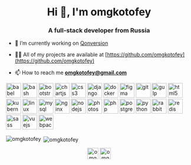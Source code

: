 <h1 align="center">Hi 👋, I'm omgkotofey</h1>
<h3 align="center">A full-stack developer from Russia</h3>

- 🔭 I’m currently working on [Qonversion](http://qonversion.io/)

- 👨‍💻 All of my projects are available at [https://github.com/omgkotofey](https://github.com/omgkotofey)

- 📫 How to reach me **omgkotofey@gmail.com**

<p align="left"><img src="https://www.vectorlogo.zone/logos/babeljs/babeljs-icon.svg" alt="babel" width="40" height="40"/> <img src="https://www.vectorlogo.zone/logos/gnu_bash/gnu_bash-icon.svg" alt="bash" width="40" height="40"/> <img src="https://devicons.github.io/devicon/devicon.git/icons/bootstrap/bootstrap-plain.svg" alt="bootstrap" width="40" height="40"/> <img src="https://www.chartjs.org/media/logo-title.svg" alt="chartjs" width="40" height="40"/> <img src="https://devicons.github.io/devicon/devicon.git/icons/css3/css3-original-wordmark.svg" alt="css3" width="40" height="40"/> <img src="https://devicons.github.io/devicon/devicon.git/icons/django/django-original.svg" alt="django" width="40" height="40"/> <img src="https://devicons.github.io/devicon/devicon.git/icons/docker/docker-original-wordmark.svg" alt="docker" width="40" height="40"/> <img src="https://www.vectorlogo.zone/logos/figma/figma-icon.svg" alt="figma" width="40" height="40"/> <img src="https://www.vectorlogo.zone/logos/git-scm/git-scm-icon.svg" alt="git" width="40" height="40"/> <img src="https://devicons.github.io/devicon/devicon.git/icons/gulp/gulp-plain.svg" alt="gulp" width="40" height="40"/> <img src="https://devicons.github.io/devicon/devicon.git/icons/html5/html5-original-wordmark.svg" alt="html5" width="40" height="40"/> <img src="https://www.vectorlogo.zone/logos/kubernetes/kubernetes-icon.svg" alt="kubernetes" width="40" height="40"/> <img src="https://devicons.github.io/devicon/devicon.git/icons/linux/linux-original.svg" alt="linux" width="40" height="40"/> <img src="https://devicons.github.io/devicon/devicon.git/icons/mysql/mysql-original-wordmark.svg" alt="mysql" width="40" height="40"/> <img src="https://devicons.github.io/devicon/devicon.git/icons/nginx/nginx-original.svg" alt="nginx" width="40" height="40"/> <img src="https://devicons.github.io/devicon/devicon.git/icons/nodejs/nodejs-original-wordmark.svg" alt="nodejs" width="40" height="40"/> <img src="https://devicons.github.io/devicon/devicon.git/icons/photoshop/photoshop-plain.svg" alt="photoshop" width="40" height="40"/> <img src="https://devicons.github.io/devicon/devicon.git/icons/php/php-original.svg" alt="php" width="40" height="40"/> <img src="https://devicons.github.io/devicon/devicon.git/icons/postgresql/postgresql-original-wordmark.svg" alt="postgresql" width="40" height="40"/> <img src="https://devicons.github.io/devicon/devicon.git/icons/python/python-original.svg" alt="python" width="40" height="40"/> <img src="https://www.vectorlogo.zone/logos/rabbitmq/rabbitmq-icon.svg" alt="rabbitMQ" width="40" height="40"/> <img src="https://devicons.github.io/devicon/devicon.git/icons/redis/redis-original-wordmark.svg" alt="redis" width="40" height="40"/> <img src="https://devicons.github.io/devicon/devicon.git/icons/sass/sass-original.svg" alt="sass" width="40" height="40"/> <img src="https://devicons.github.io/devicon/devicon.git/icons/vuejs/vuejs-original-wordmark.svg" alt="vuejs" width="40" height="40"/> <img src="https://devicons.github.io/devicon/devicon.git/icons/webpack/webpack-original.svg" alt="webpack" width="40" height="40"/></p><p><img align="left" src="https://github-readme-stats.vercel.app/api/top-langs/?username=omgkotofey&layout=compact&hide=html" alt="omgkotofey" /></p>

<p>&nbsp;<img align="center" src="https://github-readme-stats.vercel.app/api?username=omgkotofey&show_icons=true" alt="omgkotofey" /></p>

<p align="center">
<a href="https://codepen.io/omgkotofey" target="blank"><img align="center" src="https://cdn.jsdelivr.net/npm/simple-icons@3.0.1/icons/codepen.svg" alt="omgkotofey" height="30" width="30" /></a>
<a href="https://twitter.com/omgkotofey" target="blank"><img align="center" src="https://cdn.jsdelivr.net/npm/simple-icons@3.0.1/icons/twitter.svg" alt="omgkotofey" height="30" width="30" /></a>
</p>